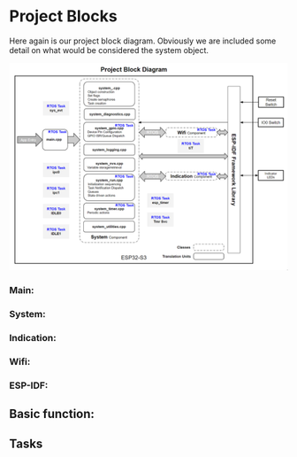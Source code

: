 # Project Blocks
Here again is our project block diagram.  Obviously we are included some detail on what would be considered the system object.

![system_block](./images/project_block.png)

### Main:

### System:

### Indication:

### Wifi:

### ESP-IDF:

## Basic function:

## Tasks